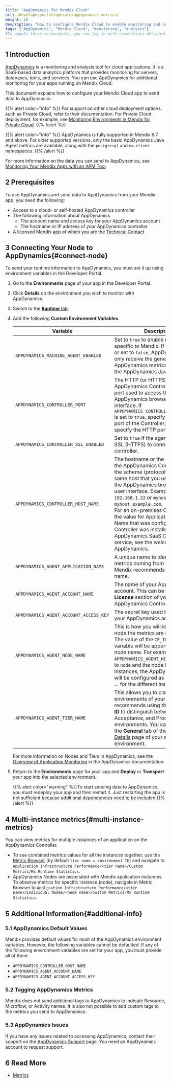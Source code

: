 ```yaml
---
title: "AppDynamics for Mendix Cloud"
url: /developerportal/operate/appdynamics-metrics/
weight: 10
description: "How to configure Mendix Cloud to enable monitoring and analysis with AppDynamics."
tags: ["AppDynamics", "Mendix Cloud", "monitoring", "analysis"]
#To update these screenshots, you can log in with credentials detailed in How to Update Screenshots Using Team Apps.
---
```


## 1 Introduction

[AppDynamics](https://www.appdynamics.com/) is a monitoring and analysis tool for cloud applications. It is a SaaS-based data analytics platform that provides monitoring for servers, databases, tools, and services. You can use AppDynamics for additional monitoring for your apps running on Mendix Cloud.

This document explains how to configure your Mendix Cloud app to send data to AppDynamics.

{{% alert color="info" %}}
For support on other cloud deployment options, such as Private Cloud, refer to their documentation. For Private Cloud deployment, for example, see [Monitoring Environments in Mendix for Private Cloud](/developerportal/deploy/private-cloud-monitor/).
{{% /alert %}}

{{% alert color="info" %}}
AppDynamics is fully supported in Mendix 9.7 and above. For older supported versions, only the basic AppDynamics Java Agent metrics are available, along with the `postgresql` and `mx.client` namespaces.
{{% /alert %}}

For more information on the data you can send to AppDynamics, see [Monitoring Your Mendix Apps with an APM Tool](/developerportal/operate/monitoring-with-apm/).

## 2 Prerequisites

To use AppDynamics and send data to AppDynamics from your Mendix app, you need the following:

* Access to a  cloud- or self-hosted AppDynamics controller
* The following information about AppDynamics
    * The account name and access key for your AppDynamics account
    * The hostname or IP address of your AppDynamics controller
* A licensed Mendix app of which you are the [Technical Contact](/developerportal/general/app-roles/#technical-contact)

## 3 Connecting Your Node to AppDynamics{#connect-node}

To send your runtime information to AppDynamics, you must set it up using environment variables in the Developer Portal.

1. Go to the **Environments** page of your app in the Developer Portal.
2. Click **Details** on the environment you wish to monitor with AppDynamics. 
3. Switch to the [**Runtime** tab](/developerportal/deploy/environments-details/#runtime-tab).
4. Add the following **Custom Environment Variables**.

    | Variable | Description | Default |
    | -------- | ----------- | ------- |
    | `APPDYNAMICS_MACHINE_AGENT_ENABLED` | Set to `true` to enable metrics specific to Mendix. If this is not set, or set to `false`, AppDynamics will only receive the general AppDynamics metrics provided by the AppDynamics Java Agent. | `false` |
    | `APPDYNAMICS_CONTROLLER_PORT` | The HTTP (or HTTPS) port of the AppDynamics Controller. This is the port used to access the AppDynamics browser-based user interface. If `APPDYNAMICS_CONTROLLER_SSL_ENABLED` is set to `true`, specify the HTTPS port of the Controller; otherwise, specify the HTTP port. | `443` |
    | `APPDYNAMICS_CONTROLLER_SSL_ENABLED` | Set to `true` if the agent should use SSL (HTTPS) to connect to the controller. | `true` |
    | `APPDYNAMICS_CONTROLLER_HOST_NAME` |  The hostname or the IP address of the AppDynamics Controller without the scheme (protocol). This is the same host that you use to access the AppDynamics browser-based user interface. Example values are `192.168.1.22` or `myhost` or `myhost.example.com`.<br>For an on-premises Controller, use the value for Application Server Host Name that was configured when the Controller was installed. For the AppDynamics SaaS Controller service, see the welcome email from AppDynamics. |
    | `APPDYNAMICS_AGENT_APPLICATION_NAME` | A unique name to identify all the metrics coming from your app. Mendix recommends using the app name. |
    | `APPDYNAMICS_AGENT_ACCOUNT_NAME` | The name of your AppDynamics account. This can be found in the **License** section of your AppDynamics Controller dashboard. |
    | `APPDYNAMICS_AGENT_ACCOUNT_ACCESS_KEY` | The secret key used to authenticate your AppDynamics account. |
    | `APPDYNAMICS_AGENT_NODE_NAME` | This is how you will identify which node the metrics are coming from. The value of the `CF_INSTANCE_ID` variable will be appended to the node name. For example, if `APPDYNAMICS_AGENT_NODE_NAME` is set to  `node` and the node has multiple instances, the AppDynamics agent will be configured as `node-0`, `node-1`, … for the different instances. | `"node"` |
    | `APPDYNAMICS_AGENT_TIER_NAME` | This allows you to classify different environments of your app. Mendix recommends using the **Environment ID** to distinguish between Test, Acceptance, and Production environments. You can find this on the **General** tab of the [Environment Details](/developerportal/deploy/environments-details/) page of your app environment. | Environment ID of the app |

    For more information on Nodes and Tiers in AppDynamics, see the [Overview of Application Monitoring](https://docs.appdynamics.com/appd/22.x/22.1/en/application-monitoring/overview-of-application-monitoring) in the AppDynamics documentation.

5. Return to the **Environments** page for your app and **Deploy** or **Transport** your app into the selected environment.

    {{% alert color="warning" %}}To start sending data to AppDynamics, you must redeploy your app and then restart it. Just restarting the app is not sufficient because additional dependencies need to be included.{{% /alert %}}

## 4 Multi-instance metrics{#multi-instance-metrics}

You can view metrics for multiple instances of an application on the AppDynamics Controller.

* To see combined metrics values for all the instances together, use the [Metric Browser](https://docs.appdynamics.com/appd/22.x/latest/en/appdynamics-essentials/metrics-and-graphs/metric-browser) (by default `tier name = environment ID`) and navigate to `Application Infrastructure Performance/<tier name>/Custom Metrics/Mx Runtime Statistics`.
* AppDynamics Nodes are associated with Mendix application instances. To observe metrics for specific instance (node), navigate in Metric Browser to `Application Infrastructure Performance/<tier name>/Individual Nodes/<node name>/Custom Metrics/Mx Runtime Statistics`.

## 5 Additional Information{#additional-info}

### 5.1 AppDynamics Default Values

Mendix provides default values for most of the AppDynamics environment variables. However, the following variables cannot be defaulted. If any of the following environment variables are set for your app, you must provide all of them:

* `APPDYNAMICS_CONTROLLER_HOST_NAME`
* `APPDYNAMICS_AGENT_ACCOUNT_NAME`
* `APPDYNAMICS_AGENT_ACCOUNT_ACCESS_KEY`

### 5.2 Tagging AppDynamics Metrics

Mendix does not send additional tags to AppDynamics to indicate Resource, Microflow, or Activity names. It is also not possible to add custom tags to the metrics you send to AppDynamics.

### 5.3 AppDynamics Issues

If you have any issues related to accessing AppDynamics, contact their support on the [AppDynamics Support](https://help.appdynamics.com/hc/en-us/requests/) page. You need an AppDynamics account to request support.

## 6 Read More

* [Metrics](/developerportal/operate/metrics/)
